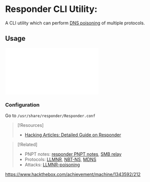 
# Responder CLI Utility:
A CLI utility which can perform [DNS poisoning](/cybersecurity/TTPs/exploitation/injection/DNS-poisoning.md) of multiple protocols.
## Usage
![Refer to this](/nested-repos/PNPT-study-guide/PEH/active-directory/initial-vectors/responder.md)
### Configuration
Go to `/usr/share/responder/Responder.conf`

> [!Resources]
> - [Hacking Articles: Detailed Guide on Responder](https://www.hackingarticles.in/a-detailed-guide-on-responder-llmnr-poisoning/)

> [!Related]
> - PNPT notes: [responder PNPT notes](/nested-repos/PNPT-study-guide/PEH/active-directory/initial-vectors/responder.md), [SMB relay](/nested-repos/PNPT-study-guide/PEH/active-directory/initial-vectors/SMB-relay.md)
> - Protocols: [LLMNR](/networking/protocols/LLMNR.md), [NBT-NS](/networking/protocols/NBT-NS.md), [MDNS](/networking/protocols/MDNS.md)
> - Attacks: [LLMNR-poisoning](/nested-repos/PNPT-study-guide/PEH/active-directory/initial-vectors/LLMNR-poisoning.md)



https://www.hackthebox.com/achievement/machine/1343592/212